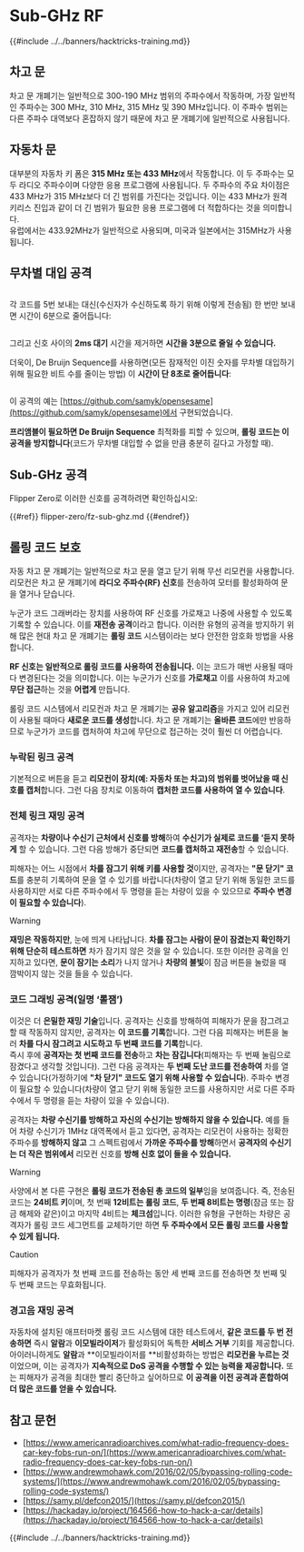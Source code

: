 # Sub-GHz RF

{{#include ../../banners/hacktricks-training.md}}

## 차고 문

차고 문 개폐기는 일반적으로 300-190 MHz 범위의 주파수에서 작동하며, 가장 일반적인 주파수는 300 MHz, 310 MHz, 315 MHz 및 390 MHz입니다. 이 주파수 범위는 다른 주파수 대역보다 혼잡하지 않기 때문에 차고 문 개폐기에 일반적으로 사용됩니다.

## 자동차 문

대부분의 자동차 키 폼은 **315 MHz 또는 433 MHz**에서 작동합니다. 이 두 주파수는 모두 라디오 주파수이며 다양한 응용 프로그램에 사용됩니다. 두 주파수의 주요 차이점은 433 MHz가 315 MHz보다 더 긴 범위를 가진다는 것입니다. 이는 433 MHz가 원격 키리스 진입과 같이 더 긴 범위가 필요한 응용 프로그램에 더 적합하다는 것을 의미합니다.\
유럽에서는 433.92MHz가 일반적으로 사용되며, 미국과 일본에서는 315MHz가 사용됩니다.

## **무차별 대입 공격**

<figure><img src="../../images/image (1084).png" alt=""><figcaption></figcaption></figure>

각 코드를 5번 보내는 대신(수신자가 수신하도록 하기 위해 이렇게 전송됨) 한 번만 보내면 시간이 6분으로 줄어듭니다:

<figure><img src="../../images/image (622).png" alt=""><figcaption></figcaption></figure>

그리고 신호 사이의 **2ms 대기** 시간을 제거하면 **시간을 3분으로 줄일 수 있습니다.**

더욱이, De Bruijn Sequence를 사용하면(모든 잠재적인 이진 숫자를 무차별 대입하기 위해 필요한 비트 수를 줄이는 방법) 이 **시간이 단 8초로 줄어듭니다**:

<figure><img src="../../images/image (583).png" alt=""><figcaption></figcaption></figure>

이 공격의 예는 [https://github.com/samyk/opensesame](https://github.com/samyk/opensesame)에서 구현되었습니다.

**프리앰블이 필요하면 De Bruijn Sequence** 최적화를 피할 수 있으며, **롤링 코드는 이 공격을 방지합니다**(코드가 무차별 대입할 수 없을 만큼 충분히 길다고 가정할 때).

## Sub-GHz 공격

Flipper Zero로 이러한 신호를 공격하려면 확인하십시오:

{{#ref}}
flipper-zero/fz-sub-ghz.md
{{#endref}}

## 롤링 코드 보호

자동 차고 문 개폐기는 일반적으로 차고 문을 열고 닫기 위해 무선 리모컨을 사용합니다. 리모컨은 차고 문 개폐기에 **라디오 주파수(RF) 신호**를 전송하여 모터를 활성화하여 문을 열거나 닫습니다.

누군가 코드 그래버라는 장치를 사용하여 RF 신호를 가로채고 나중에 사용할 수 있도록 기록할 수 있습니다. 이를 **재전송 공격**이라고 합니다. 이러한 유형의 공격을 방지하기 위해 많은 현대 차고 문 개폐기는 **롤링 코드** 시스템이라는 보다 안전한 암호화 방법을 사용합니다.

**RF 신호는 일반적으로 롤링 코드를 사용하여 전송됩니다.** 이는 코드가 매번 사용될 때마다 변경된다는 것을 의미합니다. 이는 누군가가 신호를 **가로채고** 이를 사용하여 차고에 **무단 접근**하는 것을 **어렵게** 만듭니다.

롤링 코드 시스템에서 리모컨과 차고 문 개폐기는 **공유 알고리즘**을 가지고 있어 리모컨이 사용될 때마다 **새로운 코드를 생성**합니다. 차고 문 개폐기는 **올바른 코드**에만 반응하므로 누군가가 코드를 캡처하여 차고에 무단으로 접근하는 것이 훨씬 더 어렵습니다.

### **누락된 링크 공격**

기본적으로 버튼을 듣고 **리모컨이 장치(예: 자동차 또는 차고)의 범위를 벗어났을 때 신호를 캡처**합니다. 그런 다음 장치로 이동하여 **캡처한 코드를 사용하여 열 수 있습니다**.

### 전체 링크 재밍 공격

공격자는 **차량이나 수신기 근처에서 신호를 방해**하여 **수신기가 실제로 코드를 ‘듣지 못하게** 할 수 있습니다. 그런 다음 방해가 중단되면 **코드를 캡처하고 재전송**할 수 있습니다.

피해자는 어느 시점에서 **차를 잠그기 위해 키를 사용할 것**이지만, 공격자는 **"문 닫기" 코드**를 충분히 기록하여 문을 열 수 있기를 바랍니다(차량이 열고 닫기 위해 동일한 코드를 사용하지만 서로 다른 주파수에서 두 명령을 듣는 차량이 있을 수 있으므로 **주파수 변경이 필요할 수 있습니다**).

> [!WARNING]
> **재밍은 작동하지만**, 눈에 띄게 나타납니다. **차를 잠그는 사람이 문이 잠겼는지 확인하기 위해 단순히 테스트하면** 차가 잠기지 않은 것을 알 수 있습니다. 또한 이러한 공격을 인지하고 있다면, **문이 잠기는 소리**가 나지 않거나 **차량의 불빛**이 잠금 버튼을 눌렀을 때 깜박이지 않는 것을 들을 수 있습니다.

### **코드 그래빙 공격(일명 ‘롤잼’)**

이것은 더 **은밀한 재밍 기술**입니다. 공격자는 신호를 방해하여 피해자가 문을 잠그려고 할 때 작동하지 않지만, 공격자는 **이 코드를 기록**합니다. 그런 다음 피해자는 버튼을 눌러 **차를 다시 잠그려고 시도하고 두 번째 코드를 기록**합니다.\
즉시 후에 **공격자는 첫 번째 코드를 전송**하고 **차는 잠깁니다**(피해자는 두 번째 눌림으로 잠겼다고 생각할 것입니다). 그런 다음 공격자는 **두 번째 도난 코드를 전송하여** 차를 열 수 있습니다(가정하기에 **"차 닫기" 코드도 열기 위해 사용할 수 있습니다**). 주파수 변경이 필요할 수 있습니다(차량이 열고 닫기 위해 동일한 코드를 사용하지만 서로 다른 주파수에서 두 명령을 듣는 차량이 있을 수 있습니다).

공격자는 **차량 수신기를 방해하고 자신의 수신기는 방해하지 않을 수 있습니다.** 예를 들어 차량 수신기가 1MHz 대역폭에서 듣고 있다면, 공격자는 리모컨이 사용하는 정확한 주파수를 **방해하지 않고** 그 스펙트럼에서 **가까운 주파수를 방해**하면서 **공격자의 수신기는 더 작은 범위에서** 리모컨 신호를 **방해 신호 없이 들을 수 있습니다.**

> [!WARNING]
> 사양에서 본 다른 구현은 **롤링 코드가 전송된 총 코드의 일부**임을 보여줍니다. 즉, 전송된 코드는 **24비트 키**이며, 첫 번째 **12비트는 롤링 코드**, **두 번째 8비트는 명령**(잠금 또는 잠금 해제와 같은)이고 마지막 4비트는 **체크섬**입니다. 이러한 유형을 구현하는 차량은 공격자가 롤링 코드 세그먼트를 교체하기만 하면 **두 주파수에서 모든 롤링 코드를 사용할 수 있게 됩니다.**

> [!CAUTION]
> 피해자가 공격자가 첫 번째 코드를 전송하는 동안 세 번째 코드를 전송하면 첫 번째 및 두 번째 코드는 무효화됩니다.

### 경고음 재밍 공격

자동차에 설치된 애프터마켓 롤링 코드 시스템에 대한 테스트에서, **같은 코드를 두 번 전송하면** 즉시 **알람**과 **이모빌라이저**가 활성화되어 독특한 **서비스 거부** 기회를 제공합니다. 아이러니하게도 **알람**과 **이모빌라이저를 **비활성화하는 방법은 **리모컨을 누르는 것**이었으며, 이는 공격자가 **지속적으로 DoS 공격을 수행할 수 있는 능력을 제공합니다.** 또는 피해자가 공격을 최대한 빨리 중단하고 싶어하므로 **이 공격을 이전 공격과 혼합하여 더 많은 코드를 얻을 수 있습니다.**

## 참고 문헌

- [https://www.americanradioarchives.com/what-radio-frequency-does-car-key-fobs-run-on/](https://www.americanradioarchives.com/what-radio-frequency-does-car-key-fobs-run-on/)
- [https://www.andrewmohawk.com/2016/02/05/bypassing-rolling-code-systems/](https://www.andrewmohawk.com/2016/02/05/bypassing-rolling-code-systems/)
- [https://samy.pl/defcon2015/](https://samy.pl/defcon2015/)
- [https://hackaday.io/project/164566-how-to-hack-a-car/details](https://hackaday.io/project/164566-how-to-hack-a-car/details)

{{#include ../../banners/hacktricks-training.md}}
